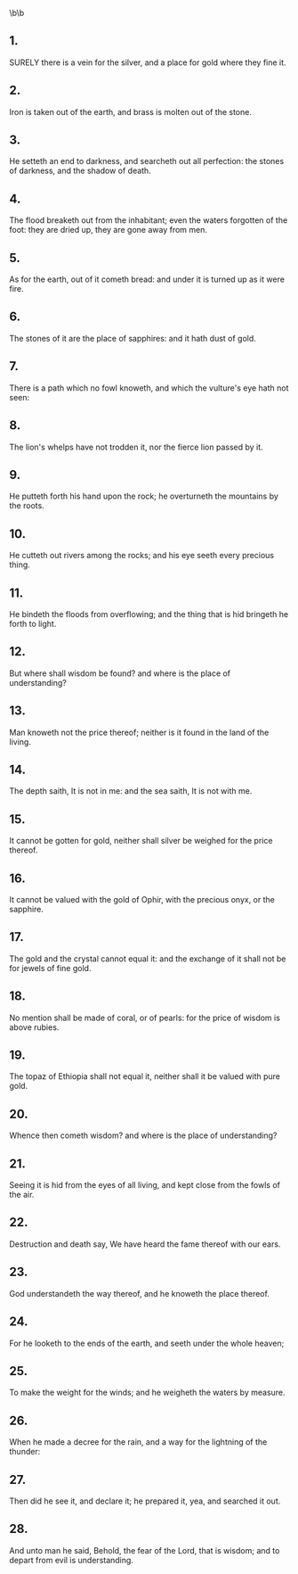 \b\b
## 1.
SURELY there is a vein for the silver, and a place for gold where they fine it.
## 2.
Iron is taken out of the earth, and brass is molten out of the stone.
## 3.
He setteth an end to darkness, and searcheth out all perfection: the stones of darkness, and the shadow of death.
## 4.
The flood breaketh out from the inhabitant; even the waters forgotten of the foot: they are dried up, they are gone away from men.
## 5.
As for the earth, out of it cometh bread: and under it is turned up as it were fire.
## 6.
The stones of it are the place of sapphires: and it hath dust of gold.
## 7.
There is a path which no fowl knoweth, and which the vulture's eye hath not seen:
## 8.
The lion's whelps have not trodden it, nor the fierce lion passed by it.
## 9.
He putteth forth his hand upon the rock; he overturneth the mountains by the roots.
## 10.
He cutteth out rivers among the rocks; and his eye seeth every precious thing.
## 11.
He bindeth the floods from overflowing; and the thing that is hid bringeth he forth to light.
## 12.
But where shall wisdom be found?  and where is the place of understanding?
## 13.
Man knoweth not the price thereof; neither is it found in the land of the living.
## 14.
The depth saith, It is not in me: and the sea saith, It is not with me.
## 15.
It cannot be gotten for gold, neither shall silver be weighed for the price thereof.
## 16.
It cannot be valued with the gold of Ophir, with the precious onyx, or the sapphire.
## 17.
The gold and the crystal cannot equal it: and the exchange of it shall not be for jewels of fine gold.
## 18.
No mention shall be made of coral, or of pearls: for the price of wisdom is above rubies.
## 19.
The topaz of Ethiopia shall not equal it, neither shall it be valued with pure gold.
## 20.
Whence then cometh wisdom?  and where is the place of understanding?
## 21.
Seeing it is hid from the eyes of all living, and kept close from the fowls of the air.
## 22.
Destruction and death say, We have heard the fame thereof with our ears.
## 23.
God understandeth the way thereof, and he knoweth the place thereof.
## 24.
For he looketh to the ends of the earth, and seeth under the whole heaven;
## 25.
To make the weight for the winds; and he weigheth the waters by measure.
## 26.
When he made a decree for the rain, and a way for the lightning of the thunder:
## 27.
Then did he see it, and declare it; he prepared it, yea, and searched it out.
## 28.
And unto man he said, Behold, the fear of the Lord, that is wisdom; and to depart from evil is understanding.
